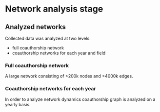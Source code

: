 # Network analysis stage

## Analyzed networks

Collected data was analyzed at two levels:
- full coauthorship network 
- coauthorship networks for each year and field

### Full coauthorship network

A large network consisting of >200k nodes and >4000k edges. 

### Coauthorship networks for each year

In order to analyze network dynamics coauthorship graph is analyzed on a yearly basis.

